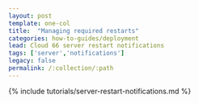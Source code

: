 ```yaml
---
layout: post
template: one-col
title:  "Managing required restarts"
categories: how-to-guides/deployment
lead: Cloud 66 server restart notifications
tags: ['server','notifications']
legacy: false
permalink: /:collection/:path
---
```


{% include tutorials/server-restart-notifications.md %}
